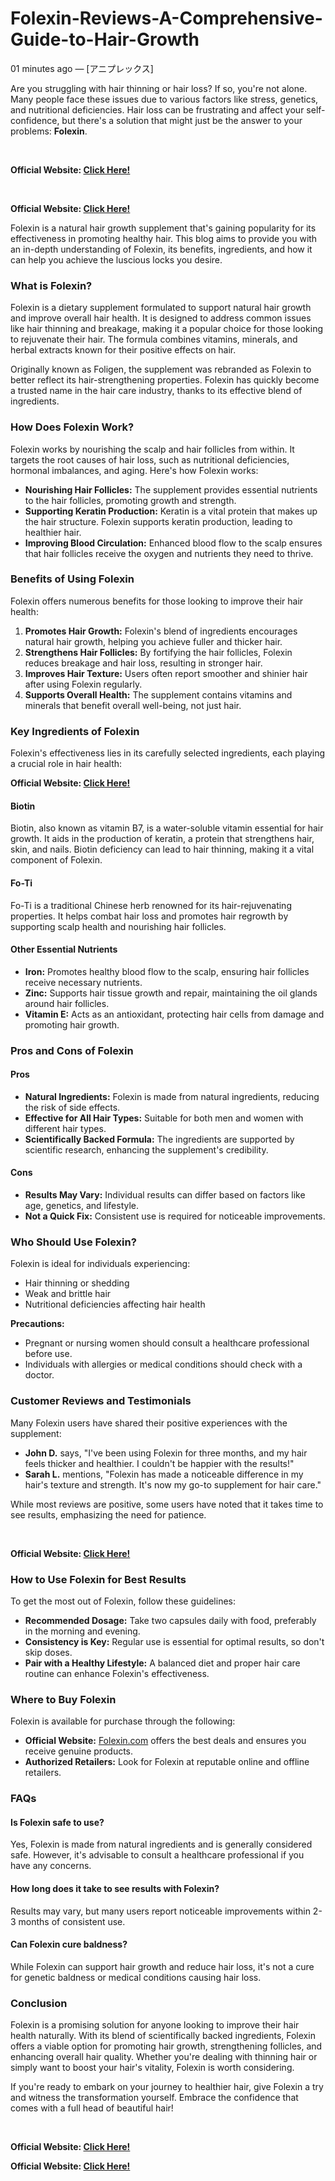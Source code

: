 # Folexin-Reviews-A-Comprehensive-Guide-to-Hair-Growth
01 minutes ago — [アニプレックス] <p>Are you struggling with hair thinning or hair loss? If so, you're not alone. Many people face these issues due to various factors like stress, genetics, and nutritional deficiencies. Hair loss can be frustrating and affect your self-confidence, but there's a solution that might just be the answer to your problems: <strong>Folexin</strong>.</p>
<p>&nbsp;</p>
<p><strong>Official Website:&nbsp;<a href="https://healthtrac.xyz/link-folexin-sl/" target="_blank" rel="noopener">Click Here!</a></strong></p>
<p>&nbsp;</p>
<p><strong>Official Website:&nbsp;<a href="https://healthtrac.xyz/link-folexin-sl/" target="_blank" rel="noopener">Click Here!</a></strong></p>
<p>Folexin is a natural hair growth supplement that's gaining popularity for its effectiveness in promoting healthy hair. This blog aims to provide you with an in-depth understanding of Folexin, its benefits, ingredients, and how it can help you achieve the luscious locks you desire.</p>
<h3>What is Folexin?</h3>
<p>Folexin is a dietary supplement formulated to support natural hair growth and improve overall hair health. It is designed to address common issues like hair thinning and breakage, making it a popular choice for those looking to rejuvenate their hair. The formula combines vitamins, minerals, and herbal extracts known for their positive effects on hair.</p>
<p>Originally known as Foligen, the supplement was rebranded as Folexin to better reflect its hair-strengthening properties. Folexin has quickly become a trusted name in the hair care industry, thanks to its effective blend of ingredients.</p>
<h3>How Does Folexin Work?</h3>
<p>Folexin works by nourishing the scalp and hair follicles from within. It targets the root causes of hair loss, such as nutritional deficiencies, hormonal imbalances, and aging. Here's how Folexin works:</p>
<ul>
<li><strong>Nourishing Hair Follicles:</strong> The supplement provides essential nutrients to the hair follicles, promoting growth and strength.</li>
<li><strong>Supporting Keratin Production:</strong> Keratin is a vital protein that makes up the hair structure. Folexin supports keratin production, leading to healthier hair.</li>
<li><strong>Improving Blood Circulation:</strong> Enhanced blood flow to the scalp ensures that hair follicles receive the oxygen and nutrients they need to thrive.</li>
</ul>
<h3>Benefits of Using Folexin</h3>
<p>Folexin offers numerous benefits for those looking to improve their hair health:</p>
<ol>
<li><strong>Promotes Hair Growth:</strong> Folexin's blend of ingredients encourages natural hair growth, helping you achieve fuller and thicker hair.</li>
<li><strong>Strengthens Hair Follicles:</strong> By fortifying the hair follicles, Folexin reduces breakage and hair loss, resulting in stronger hair.</li>
<li><strong>Improves Hair Texture:</strong> Users often report smoother and shinier hair after using Folexin regularly.</li>
<li><strong>Supports Overall Health:</strong> The supplement contains vitamins and minerals that benefit overall well-being, not just hair.</li>
</ol>
<h3>Key Ingredients of Folexin</h3>
<p>Folexin's effectiveness lies in its carefully selected ingredients, each playing a crucial role in hair health:</p>
<p><strong>Official Website:&nbsp;<a href="https://healthtrac.xyz/link-folexin-sl/" target="_blank" rel="noopener">Click Here!</a></strong></p>
<h4>Biotin</h4>
<p>Biotin, also known as vitamin B7, is a water-soluble vitamin essential for hair growth. It aids in the production of keratin, a protein that strengthens hair, skin, and nails. Biotin deficiency can lead to hair thinning, making it a vital component of Folexin.</p>
<h4>Fo-Ti</h4>
<p>Fo-Ti is a traditional Chinese herb renowned for its hair-rejuvenating properties. It helps combat hair loss and promotes hair regrowth by supporting scalp health and nourishing hair follicles.</p>
<h4>Other Essential Nutrients</h4>
<ul>
<li><strong>Iron:</strong> Promotes healthy blood flow to the scalp, ensuring hair follicles receive necessary nutrients.</li>
<li><strong>Zinc:</strong> Supports hair tissue growth and repair, maintaining the oil glands around hair follicles.</li>
<li><strong>Vitamin E:</strong> Acts as an antioxidant, protecting hair cells from damage and promoting hair growth.</li>
</ul>
<h3>Pros and Cons of Folexin</h3>
<h4>Pros</h4>
<ul>
<li><strong>Natural Ingredients:</strong> Folexin is made from natural ingredients, reducing the risk of side effects.</li>
<li><strong>Effective for All Hair Types:</strong> Suitable for both men and women with different hair types.</li>
<li><strong>Scientifically Backed Formula:</strong> The ingredients are supported by scientific research, enhancing the supplement's credibility.</li>
</ul>
<h4>Cons</h4>
<ul>
<li><strong>Results May Vary:</strong> Individual results can differ based on factors like age, genetics, and lifestyle.</li>
<li><strong>Not a Quick Fix:</strong> Consistent use is required for noticeable improvements.</li>
</ul>
<h3>Who Should Use Folexin?</h3>
<p>Folexin is ideal for individuals experiencing:</p>
<ul>
<li>Hair thinning or shedding</li>
<li>Weak and brittle hair</li>
<li>Nutritional deficiencies affecting hair health</li>
</ul>
<p><strong>Precautions:</strong></p>
<ul>
<li>Pregnant or nursing women should consult a healthcare professional before use.</li>
<li>Individuals with allergies or medical conditions should check with a doctor.</li>
</ul>
<h3>Customer Reviews and Testimonials</h3>
<p>Many Folexin users have shared their positive experiences with the supplement:</p>
<ul>
<li><strong>John D.</strong> says, "I've been using Folexin for three months, and my hair feels thicker and healthier. I couldn't be happier with the results!"</li>
<li><strong>Sarah L.</strong> mentions, "Folexin has made a noticeable difference in my hair's texture and strength. It's now my go-to supplement for hair care."</li>
</ul>
<p>While most reviews are positive, some users have noted that it takes time to see results, emphasizing the need for patience.</p>
<p>&nbsp;</p>
<p><strong>Official Website:&nbsp;<a href="https://healthtrac.xyz/link-folexin-sl/" target="_blank" rel="noopener">Click Here!</a></strong></p>
<h3>How to Use Folexin for Best Results</h3>
<p>To get the most out of Folexin, follow these guidelines:</p>
<ul>
<li><strong>Recommended Dosage:</strong> Take two capsules daily with food, preferably in the morning and evening.</li>
<li><strong>Consistency is Key:</strong> Regular use is essential for optimal results, so don't skip doses.</li>
<li><strong>Pair with a Healthy Lifestyle:</strong> A balanced diet and proper hair care routine can enhance Folexin's effectiveness.</li>
</ul>
<h3>Where to Buy Folexin</h3>
<p>Folexin is available for purchase through the following:</p>
<ul>
<li><strong>Official Website:</strong> <a href="https://www.folexin.com" target="_new" rel="noreferrer">Folexin.com</a> offers the best deals and ensures you receive genuine products.</li>
<li><strong>Authorized Retailers:</strong> Look for Folexin at reputable online and offline retailers.</li>
</ul>
<h3>FAQs</h3>
<h4>Is Folexin safe to use?</h4>
<p>Yes, Folexin is made from natural ingredients and is generally considered safe. However, it's advisable to consult a healthcare professional if you have any concerns.</p>
<h4>How long does it take to see results with Folexin?</h4>
<p>Results may vary, but many users report noticeable improvements within 2-3 months of consistent use.</p>
<h4>Can Folexin cure baldness?</h4>
<p>While Folexin can support hair growth and reduce hair loss, it's not a cure for genetic baldness or medical conditions causing hair loss.</p>
<h3>Conclusion</h3>
<p>Folexin is a promising solution for anyone looking to improve their hair health naturally. With its blend of scientifically backed ingredients, Folexin offers a viable option for promoting hair growth, strengthening follicles, and enhancing overall hair quality. Whether you're dealing with thinning hair or simply want to boost your hair's vitality, Folexin is worth considering.</p>
<p>If you're ready to embark on your journey to healthier hair, give Folexin a try and witness the transformation yourself. Embrace the confidence that comes with a full head of beautiful hair!</p>
<p>&nbsp;</p>
<p><strong>Official Website:&nbsp;<a href="https://healthtrac.xyz/link-folexin-sl/" target="_blank" rel="noopener">Click Here!</a></strong></p>
<p><strong>Official Website:&nbsp;<a href="https://healthtrac.xyz/link-folexin-sl/" target="_blank" rel="noopener">Click Here!</a></strong></p>

